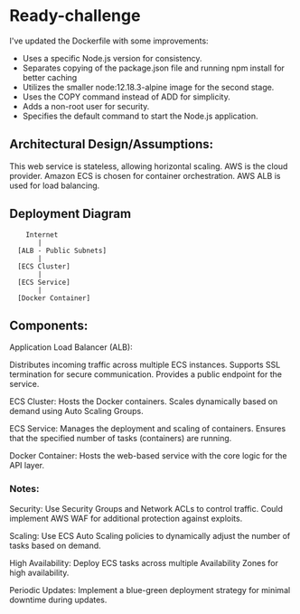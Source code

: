 # Ready-challenge

I've updated the Dockerfile with some improvements:
* Uses a specific Node.js version for consistency.
* Separates copying of the package.json file and running npm install for better caching
* Utilizes the smaller node:12.18.3-alpine image for the second stage.
* Uses the COPY command instead of ADD for simplicity.
* Adds a non-root user for security.
* Specifies the default command to start the Node.js application.

## Architectural Design/Assumptions:
This web service is stateless, allowing horizontal scaling.
AWS is the cloud provider.
Amazon ECS is chosen for container orchestration.
AWS ALB is used for load balancing.

## Deployment Diagram
```
    Internet
       |
  [ALB - Public Subnets]
       |
  [ECS Cluster]
       |
  [ECS Service]
       |
  [Docker Container]
```

## Components:
Application Load Balancer (ALB):

Distributes incoming traffic across multiple ECS instances.
Supports SSL termination for secure communication.
Provides a public endpoint for the service.

ECS Cluster:
Hosts the Docker containers.
Scales dynamically based on demand using Auto Scaling Groups.

ECS Service:
Manages the deployment and scaling of containers.
Ensures that the specified number of tasks (containers) are running.

Docker Container:
Hosts the web-based service with the core logic for the API layer.

### Notes:
Security:
Use Security Groups and Network ACLs to control traffic.
Could implement AWS WAF for additional protection against exploits.

Scaling:
Use ECS Auto Scaling policies to dynamically adjust the number of tasks based on demand.

High Availability:
Deploy ECS tasks across multiple Availability Zones for high availability.

Periodic Updates:
Implement a blue-green deployment strategy for minimal downtime during updates.
